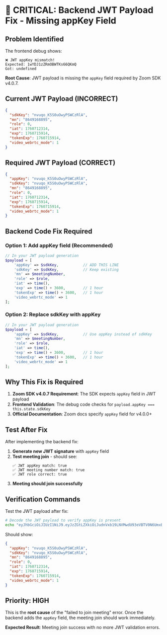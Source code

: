 # 🚨 CRITICAL: Backend JWT Payload Fix - Missing appKey Field

## **Problem Identified**

The frontend debug shows:
```
❌ JWT appKey mismatch!
Expected: 1wYDJ1zZRmOBWTKs66QKmQ
Got: undefined
```

**Root Cause**: JWT payload is missing the `appKey` field required by Zoom SDK v4.0.7.

## **Current JWT Payload (INCORRECT)**
```json
{
  "sdkKey": "nvuqo_K5S0uOwyPSWCzRlA",
  "mn": "8649168895",
  "role": 0,
  "iat": 1760712314,
  "exp": 1760715914,
  "tokenExp": 1760715914,
  "video_webrtc_mode": 1
}
```

## **Required JWT Payload (CORRECT)**
```json
{
  "appKey": "nvuqo_K5S0uOwyPSWCzRlA",
  "sdkKey": "nvuqo_K5S0uOwyPSWCzRlA", 
  "mn": "8649168895",
  "role": 0,
  "iat": 1760712314,
  "exp": 1760715914,
  "tokenExp": 1760715914,
  "video_webrtc_mode": 1
}
```

## **Backend Code Fix Required**

### **Option 1: Add appKey field (Recommended)**
```php
// In your JWT payload generation
$payload = [
    'appKey' => $sdkKey,           // ADD THIS LINE
    'sdkKey' => $sdkKey,           // Keep existing
    'mn' => $meetingNumber,
    'role' => $role,
    'iat' => time(),
    'exp' => time() + 3600,        // 1 hour
    'tokenExp' => time() + 3600,   // 1 hour
    'video_webrtc_mode' => 1
];
```

### **Option 2: Replace sdkKey with appKey**
```php
// In your JWT payload generation
$payload = [
    'appKey' => $sdkKey,           // Use appKey instead of sdkKey
    'mn' => $meetingNumber,
    'role' => $role,
    'iat' => time(),
    'exp' => time() + 3600,        // 1 hour
    'tokenExp' => time() + 3600,   // 1 hour
    'video_webrtc_mode' => 1
];
```

## **Why This Fix is Required**

1. **Zoom SDK v4.0.7 Requirement**: The SDK expects `appKey` field in JWT payload
2. **Frontend Validation**: The debug code checks for `payload.appKey === this.state.sdkKey`
3. **Official Documentation**: Zoom docs specify `appKey` field for v4.0.0+

## **Test After Fix**

After implementing the backend fix:

1. **Generate new JWT signature** with `appKey` field
2. **Test meeting join** - should see:
   ```
   ✅ JWT appKey match: true
   ✅ JWT meeting number match: true
   ✅ JWT role correct: true
   ```
3. **Meeting should join successfully**

## **Verification Commands**

Test the JWT payload after fix:
```bash
# Decode the JWT payload to verify appKey is present
echo "eyJhbGciOiJIUzI1NiJ9.eyJzZGtLZXkiOiJudnVxb19LNVMwdU93eVBTV0N6UmxBIiwibW4iOiI4NjQ5MTY4ODk1Iiwicm9sZSI6MCwiaWF0IjoxNzYwNzEyMzE0LCJleHAiOjE3NjA3MTU5MTQsInRva2VuRXhwIjoxNzYwNzE1OTE0LCJ2aWRlb193ZWJydGNfbW9kZSI6MX0.4RAHjymx_o8bn7E1zcsqB-taP1WVU-F0dOHpTbBsfiI" | cut -d'.' -f2 | base64 -d | jq .
```

Should show:
```json
{
  "appKey": "nvuqo_K5S0uOwyPSWCzRlA",
  "sdkKey": "nvuqo_K5S0uOwyPSWCzRlA",
  "mn": "8649168895",
  "role": 0,
  "iat": 1760712314,
  "exp": 1760715914,
  "tokenExp": 1760715914,
  "video_webrtc_mode": 1
}
```

## **Priority: HIGH**

This is the **root cause** of the "failed to join meeting" error. Once the backend adds the `appKey` field, the meeting join should work immediately.

**Expected Result**: Meeting join success with no more JWT validation errors.
